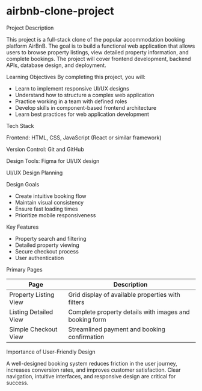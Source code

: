 # airbnb-clone-project
Project Description

This project is a full-stack clone of the popular accommodation booking platform AirBnB. The goal is to build a functional web application that allows users to browse property listings, view detailed property information, and complete bookings. The project will cover frontend development, backend APIs, database design, and deployment.

Learning Objectives
By completing this project, you will:

- Learn to implement responsive UI/UX designs
- Understand how to structure a complex web application
- Practice working in a team with defined roles
- Develop skills in component-based frontend architecture
- Learn best practices for web application development

Tech Stack

Frontend: HTML, CSS, JavaScript (React or similar framework)

Version Control: Git and GitHub

Design Tools: Figma for UI/UX design

UI/UX Design Planning

Design Goals

- Create intuitive booking flow
- Maintain visual consistency
- Ensure fast loading times
- Prioritize mobile responsiveness
  
Key Features

- Property search and filtering
- Detailed property viewing
- Secure checkout process
- User authentication
  
Primary Pages

|    Page	                             |    Description                                           |
|--------------------------------------|----------------------------------------------------------|
|  Property Listing View	             |  Grid display of available properties with filters       |
|  Listing Detailed View	             |  Complete property details with images and booking form  |
|  Simple Checkout View	               |  Streamlined payment and booking confirmation            |


Importance of User-Friendly Design

A well-designed booking system reduces friction in the user journey, increases conversion rates, and improves customer satisfaction. Clear navigation, intuitive interfaces, and responsive design are critical for success.



